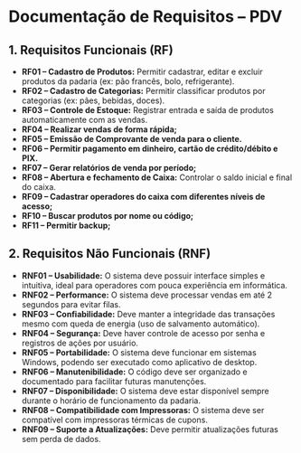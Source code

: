 # Documentação de Requisitos – PDV

## 1. Requisitos Funcionais (RF)

- **RF01 – Cadastro de Produtos:** Permitir cadastrar, editar e excluir produtos da padaria (ex: pão francês, bolo, refrigerante).  
- **RF02 – Cadastro de Categorias:** Permitir classificar produtos por categorias (ex: pães, bebidas, doces).  
- **RF03 – Controle de Estoque:** Registrar entrada e saída de produtos automaticamente com as vendas.  
- **RF04 – Realizar vendas de forma rápida;**  
- **RF05 – Emissão de Comprovante de venda para o cliente.**  
- **RF06 – Permitir pagamento em dinheiro, cartão de crédito/débito e PIX.**  
- **RF07 – Gerar relatórios de venda por período;**  
- **RF08 – Abertura e fechamento de Caixa:** Controlar o saldo inicial e final do caixa.  
- **RF09 – Cadastrar operadores do caixa com diferentes níveis de acesso;**  
- **RF10 – Buscar produtos por nome ou código;**  
- **RF11 – Permitir backup;**

## 2. Requisitos Não Funcionais (RNF)

- **RNF01 – Usabilidade:** O sistema deve possuir interface simples e intuitiva, ideal para operadores com pouca experiência em informática.  
- **RNF02 – Performance:** O sistema deve processar vendas em até 2 segundos para evitar filas.  
- **RNF03 – Confiabilidade:** Deve manter a integridade das transações mesmo com queda de energia (uso de salvamento automático).  
- **RNF04 – Segurança:** Deve haver controle de acesso por senha e registros de ações por usuário.  
- **RNF05 – Portabilidade:** O sistema deve funcionar em sistemas Windows, podendo ser executado como aplicativo de desktop.  
- **RNF06 – Manutenibilidade:** O código deve ser organizado e documentado para facilitar futuras manutenções.  
- **RNF07 – Disponibilidade:** O sistema deve estar disponível sempre durante o horário de funcionamento da padaria.  
- **RNF08 – Compatibilidade com Impressoras:** O sistema deve ser compatível com impressoras térmicas de cupons.  
- **RNF09 – Suporte a Atualizações:** Deve permitir atualizações futuras sem perda de dados.



